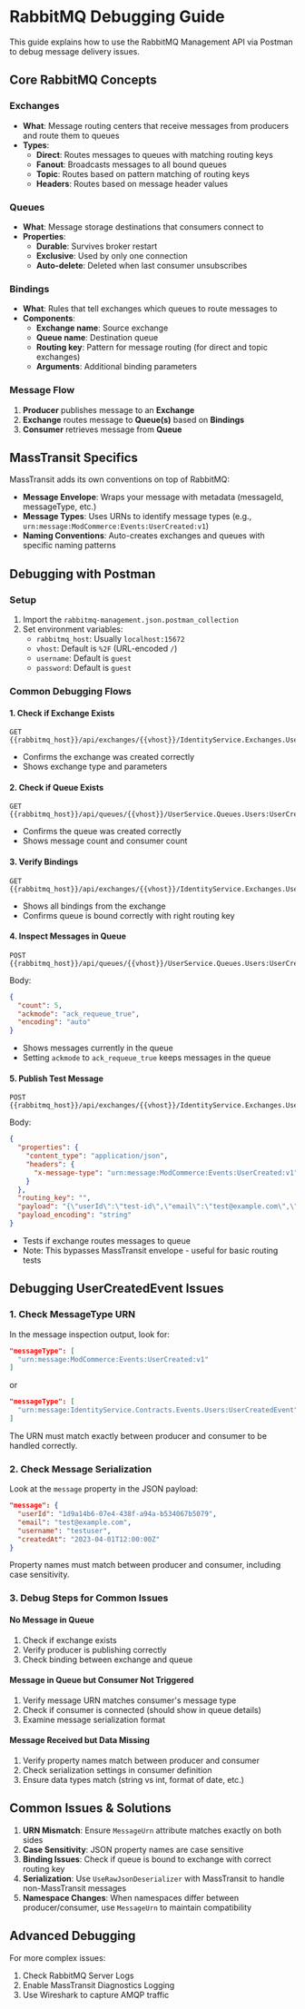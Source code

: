 # RabbitMQ Debugging Guide

This guide explains how to use the RabbitMQ Management API via Postman to debug message delivery issues.

## Core RabbitMQ Concepts

### Exchanges
- **What**: Message routing centers that receive messages from producers and route them to queues
- **Types**:
  - **Direct**: Routes messages to queues with matching routing keys
  - **Fanout**: Broadcasts messages to all bound queues
  - **Topic**: Routes based on pattern matching of routing keys
  - **Headers**: Routes based on message header values

### Queues
- **What**: Message storage destinations that consumers connect to
- **Properties**:
  - **Durable**: Survives broker restart
  - **Exclusive**: Used by only one connection
  - **Auto-delete**: Deleted when last consumer unsubscribes

### Bindings
- **What**: Rules that tell exchanges which queues to route messages to
- **Components**:
  - **Exchange name**: Source exchange
  - **Queue name**: Destination queue
  - **Routing key**: Pattern for message routing (for direct and topic exchanges)
  - **Arguments**: Additional binding parameters

### Message Flow
1. **Producer** publishes message to an **Exchange**
2. **Exchange** routes message to **Queue(s)** based on **Bindings**
3. **Consumer** retrieves message from **Queue**

## MassTransit Specifics

MassTransit adds its own conventions on top of RabbitMQ:

- **Message Envelope**: Wraps your message with metadata (messageId, messageType, etc.)
- **Message Types**: Uses URNs to identify message types (e.g., `urn:message:ModCommerce:Events:UserCreated:v1`)
- **Naming Conventions**: Auto-creates exchanges and queues with specific naming patterns

## Debugging with Postman

### Setup
1. Import the `rabbitmq-management.json.postman_collection`
2. Set environment variables:
   - `rabbitmq_host`: Usually `localhost:15672`
   - `vhost`: Default is `%2F` (URL-encoded `/`)
   - `username`: Default is `guest`
   - `password`: Default is `guest`

### Common Debugging Flows

#### 1. Check if Exchange Exists
```
GET {{rabbitmq_host}}/api/exchanges/{{vhost}}/IdentityService.Exchanges.Users:UserCreatedExchange
```
- Confirms the exchange was created correctly
- Shows exchange type and parameters

#### 2. Check if Queue Exists
```
GET {{rabbitmq_host}}/api/queues/{{vhost}}/UserService.Queues.Users:UserCreatedQueue
```
- Confirms the queue was created correctly
- Shows message count and consumer count

#### 3. Verify Bindings
```
GET {{rabbitmq_host}}/api/exchanges/{{vhost}}/IdentityService.Exchanges.Users:UserCreatedExchange/bindings/source
```
- Shows all bindings from the exchange
- Confirms queue is bound correctly with right routing key

#### 4. Inspect Messages in Queue
```
POST {{rabbitmq_host}}/api/queues/{{vhost}}/UserService.Queues.Users:UserCreatedQueue/get
```
Body:
```json
{
  "count": 5,
  "ackmode": "ack_requeue_true",
  "encoding": "auto"
}
```
- Shows messages currently in the queue
- Setting `ackmode` to `ack_requeue_true` keeps messages in the queue

#### 5. Publish Test Message
```
POST {{rabbitmq_host}}/api/exchanges/{{vhost}}/IdentityService.Exchanges.Users:UserCreatedExchange/publish
```
Body:
```json
{
  "properties": {
    "content_type": "application/json",
    "headers": {
      "x-message-type": "urn:message:ModCommerce:Events:UserCreated:v1"
    }
  },
  "routing_key": "",
  "payload": "{\"userId\":\"test-id\",\"email\":\"test@example.com\",\"username\":\"testuser\",\"createdAt\":\"2023-04-01T12:00:00Z\"}",
  "payload_encoding": "string"
}
```
- Tests if exchange routes messages to queue
- Note: This bypasses MassTransit envelope - useful for basic routing tests

## Debugging UserCreatedEvent Issues

### 1. Check MessageType URN

In the message inspection output, look for:
```json
"messageType": [
  "urn:message:ModCommerce:Events:UserCreated:v1" 
]
```
or
```json
"messageType": [
  "urn:message:IdentityService.Contracts.Events.Users:UserCreatedEvent"
]
```

The URN must match exactly between producer and consumer to be handled correctly.

### 2. Check Message Serialization

Look at the `message` property in the JSON payload:
```json
"message": {
  "userId": "1d9a14b6-07e4-438f-a94a-b534067b5079",
  "email": "test@example.com",
  "username": "testuser",
  "createdAt": "2023-04-01T12:00:00Z"
}
```

Property names must match between producer and consumer, including case sensitivity.

### 3. Debug Steps for Common Issues

#### No Message in Queue
1. Check if exchange exists
2. Verify producer is publishing correctly
3. Check binding between exchange and queue

#### Message in Queue but Consumer Not Triggered
1. Verify message URN matches consumer's message type
2. Check if consumer is connected (should show in queue details)
3. Examine message serialization format

#### Message Received but Data Missing
1. Verify property names match between producer and consumer
2. Check serialization settings in consumer definition
3. Ensure data types match (string vs int, format of date, etc.)

## Common Issues & Solutions

1. **URN Mismatch**: Ensure `MessageUrn` attribute matches exactly on both sides
2. **Case Sensitivity**: JSON property names are case sensitive
3. **Binding Issues**: Check if queue is bound to exchange with correct routing key
4. **Serialization**: Use `UseRawJsonDeserializer` with MassTransit to handle non-MassTransit messages
5. **Namespace Changes**: When namespaces differ between producer/consumer, use `MessageUrn` to maintain compatibility

## Advanced Debugging

For more complex issues:
1. Check RabbitMQ Server Logs
2. Enable MassTransit Diagnostics Logging
3. Use Wireshark to capture AMQP traffic
